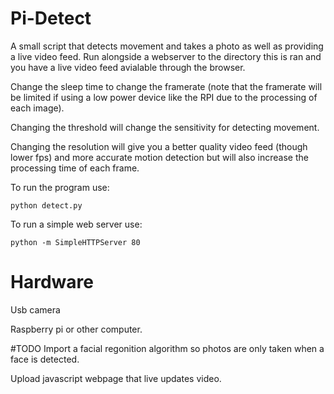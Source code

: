 # Pi-Detect

A small script that detects movement and takes a photo as well as providing a live video feed.
Run alongside a webserver to the directory this is ran and you have a live video feed avialable through the browser.

Change the sleep time to change the framerate (note that the framerate will be limited if using a low power device like the RPI due to the processing of each image).

Changing the threshold will change the sensitivity for detecting movement.

Changing the resolution will give you a better quality video feed (though lower fps) and more accurate motion detection but will also increase the processing time of each frame.


To run the program use:

    python detect.py

To run a simple web server use:

    python -m SimpleHTTPServer 80



# Hardware
Usb camera

Raspberry pi or other computer.

#TODO
Import a facial regonition algorithm so photos are only taken when a face is detected.

Upload javascript webpage that live updates video.
